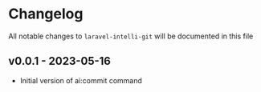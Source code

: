 # Changelog

All notable changes to `laravel-intelli-git` will be documented in this file

## v0.0.1 - 2023-05-16

- Initial version of ai:commit command
